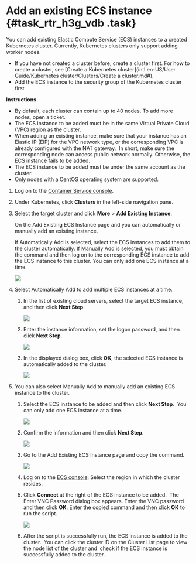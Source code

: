 # Add an existing ECS instance {#task_rtr_h3g_vdb .task}

You can add existing Elastic Compute Service \(ECS\) instances to a created Kubernetes cluster. Currently, Kubernetes clusters only support adding worker nodes.

-   If you have not created a cluster before, create a cluster first. For how to create a cluster, see [Create a Kubernetes cluster](intl.en-US/User Guide/Kubernetes cluster/Clusters/Create a cluster.md#).
-   Add the ECS instance to the security group of the Kubernetes cluster first.

**Instructions**

-   By default, each cluster can contain up to 40 nodes. To add more nodes, open a ticket.
-   The ECS instance to be added must be in the same Virtual Private Cloud \(VPC\) region as the cluster.
-   When adding an existing instance, make sure that your instance has an Elastic IP \(EIP\) for the VPC network type, or the corresponding VPC is already configured with the NAT gateway.  In short, make sure the corresponding node can access public network normally. Otherwise, the ECS instance fails to be added.
-   The ECS instance to be added must be under the same account as the cluster.
-   Only nodes with a CentOS operating system are supported.

1.  Log on to the [Container Service console](https://cs.console.aliyun.com). 
2.  Under Kubernetes, click **Clusters** in the left-side navigation pane. 
3.  Select the target cluster and click **More** \> **Add Existing Instance**. 

    On the Add Existing ECS Instance page and you can automatically or manually add an existing instance.

    If Automatically Add is selected, select the ECS instances to add them to the cluster automatically. If Manually Add is selected, you must obtain the command and then log on to the corresponding ECS instance to add the ECS instance to this cluster. You can only add one ECS instance at a time.

    ![](http://static-aliyun-doc.oss-cn-hangzhou.aliyuncs.com/assets/img/6884/15343036934319_en-US.png)

4.  Select Automatically Add to add multiple ECS instances at a time. 
    1.  In the list of existing cloud servers, select the target ECS instance, and then click **Next Step**. 

        ![](http://static-aliyun-doc.oss-cn-hangzhou.aliyuncs.com/assets/img/6884/15343036934320_en-US.png)

    2.  Enter the instance information, set the logon password, and then click **Next Step**. 

        ![](http://docs-aliyun.cn-hangzhou.oss.aliyun-inc.com/assets/pic/64983/cn_zh/1524193684199/Image%2010.png)

    3.  In the displayed dialog box, click **OK**, the selected ECS instance is automatically added to the cluster. 

        ![](http://static-aliyun-doc.oss-cn-hangzhou.aliyuncs.com/assets/img/6884/15343036934322_en-US.png)

5.  You can also select Manually Add to manually add an existing ECS instance to the cluster. 
    1.  Select the ECS instance to be added and then click **Next Step**.  You can only add one ECS instance at a time. 

        ![](http://static-aliyun-doc.oss-cn-hangzhou.aliyuncs.com/assets/img/6884/15343036934323_en-US.png)

    2.  Confirm the information and then click **Next Step**. 

        ![](http://static-aliyun-doc.oss-cn-hangzhou.aliyuncs.com/assets/img/6884/15343036934324_en-US.png)

    3.  Go to the Add Existing ECS Instance page and copy the command. 

        ![](http://static-aliyun-doc.oss-cn-hangzhou.aliyuncs.com/assets/img/6884/15343036934325_en-US.png)

    4.  Log on to the [ECS console](https://ecs.console.aliyun.com/). Select the region in which the cluster resides. 
    5.  Click **Connect** at the right of the ECS instance to be added.  The Enter VNC Password dialog box appears. Enter the VNC password and then click **OK**. Enter the copied command and then click **OK** to run the script. 

        ![](http://static-aliyun-doc.oss-cn-hangzhou.aliyuncs.com/assets/img/6884/15343036934326_en-US.png)

    6.  After the script is successfully run, the ECS instance is added to the cluster.  You can click the cluster ID on the Cluster List page to view the node list of the cluster and  check if the ECS instance is successfully added to the cluster. 

